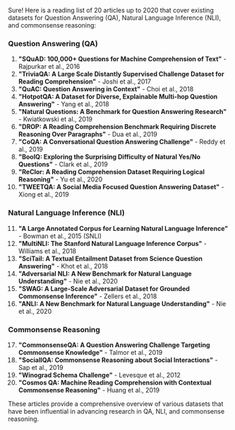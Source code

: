 Sure! Here is a reading list of 20 articles up to 2020 that cover existing datasets for Question Answering (QA), Natural Language Inference (NLI), and commonsense reasoning:

### Question Answering (QA)
1. **"SQuAD: 100,000+ Questions for Machine Comprehension of Text"** - Rajpurkar et al., 2016
2. **"TriviaQA: A Large Scale Distantly Supervised Challenge Dataset for Reading Comprehension"** - Joshi et al., 2017
3. **"QuAC: Question Answering in Context"** - Choi et al., 2018
4. **"HotpotQA: A Dataset for Diverse, Explainable Multi-hop Question Answering"** - Yang et al., 2018
5. **"Natural Questions: A Benchmark for Question Answering Research"** - Kwiatkowski et al., 2019
6. **"DROP: A Reading Comprehension Benchmark Requiring Discrete Reasoning Over Paragraphs"** - Dua et al., 2019
7. **"CoQA: A Conversational Question Answering Challenge"** - Reddy et al., 2019
8. **"BoolQ: Exploring the Surprising Difficulty of Natural Yes/No Questions"** - Clark et al., 2019
9. **"ReClor: A Reading Comprehension Dataset Requiring Logical Reasoning"** - Yu et al., 2020
10. **"TWEETQA: A Social Media Focused Question Answering Dataset"** - Xiong et al., 2019

### Natural Language Inference (NLI)
11. **"A Large Annotated Corpus for Learning Natural Language Inference"** - Bowman et al., 2015 (SNLI)
12. **"MultiNLI: The Stanford Natural Language Inference Corpus"** - Williams et al., 2018
13. **"SciTail: A Textual Entailment Dataset from Science Question Answering"** - Khot et al., 2018
14. **"Adversarial NLI: A New Benchmark for Natural Language Understanding"** - Nie et al., 2020
15. **"SWAG: A Large-Scale Adversarial Dataset for Grounded Commonsense Inference"** - Zellers et al., 2018
16. **"ANLI: A New Benchmark for Natural Language Understanding"** - Nie et al., 2020

### Commonsense Reasoning
17. **"CommonsenseQA: A Question Answering Challenge Targeting Commonsense Knowledge"** - Talmor et al., 2019
18. **"SocialIQA: Commonsense Reasoning about Social Interactions"** - Sap et al., 2019
19. **"Winograd Schema Challenge"** - Levesque et al., 2012
20. **"Cosmos QA: Machine Reading Comprehension with Contextual Commonsense Reasoning"** - Huang et al., 2019

These articles provide a comprehensive overview of various datasets that have been influential in advancing research in QA, NLI, and commonsense reasoning.